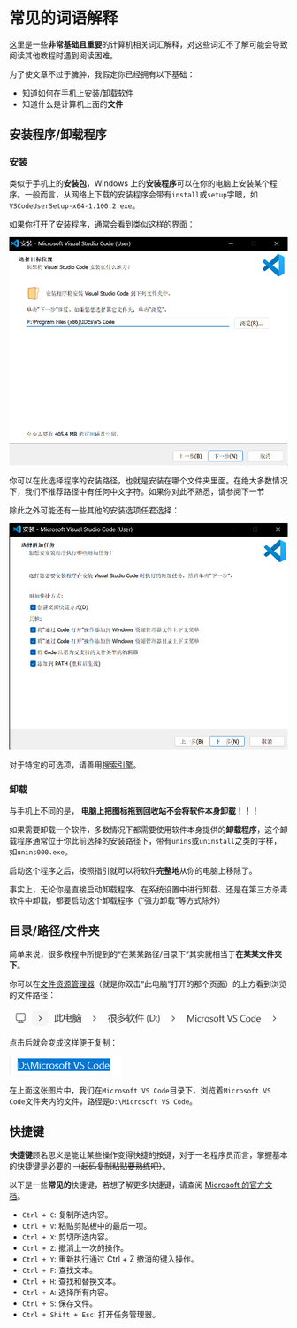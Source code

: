 # 常见的词语解释

这里是一些**非常基础且重要**的计算机相关词汇解释，对这些词汇不了解可能会导致阅读其他教程时遇到阅读困难。

为了使文章不过于臃肿，我假定你已经拥有以下基础：

- 知道如何在手机上安装/卸载软件
- 知道什么是计算机上面的**文件**

## 安装程序/卸载程序

### 安装

类似于手机上的**安装包**，Windows 上的**安装程序**可以在你的电脑上安装某个程序。一般而言，从网络上下载的安装程序会带有`install`或`setup`字眼，如`VSCodeUserSetup-x64-1.100.2.exe`。

如果你打开了安装程序，通常会看到类似这样的界面：

![vsc_installation_0](../C%200%202%201/assets/vsc_installation_0.png)

你可以在此选择程序的安装路径，也就是安装在哪个文件夹里面。在绝大多数情况下，我们不推荐路径中有任何中文字符。如果你对此不熟悉，请参阅下一节

除此之外可能还有一些其他的安装选项任君选择：

![vsc_installation_1](../C%200%202%201/assets/vsc_installation_1.png)

对于特定的可选项，请善用[搜索引擎](https://bing.com)。

### 卸载

与手机上不同的是， **电脑上把图标拖到回收站不会将软件本身卸载！！！**

如果需要卸载一个软件，多数情况下都需要使用软件本身提供的**卸载程序**，这个卸载程序通常位于你此前选择的安装路径下，带有`unins`或`uninstall`之类的字样，如`unins000.exe`。

启动这个程序之后，按照指引就可以将软件**完整地**从你的电脑上移除了。

事实上，无论你是直接启动卸载程序、在系统设置中进行卸载、还是在第三方杀毒软件中卸载，都要启动这个卸载程序（“强力卸载”等方式除外）

## 目录/路径/文件夹

简单来说，很多教程中所提到的“在某某路径/目录下”其实就相当于**在某某文件夹下**。

你可以在[文件资源管理器](https://support.microsoft.com/zh-cn/windows/windows-%E4%B8%AD%E7%9A%84%E6%96%87%E4%BB%B6%E8%B5%84%E6%BA%90%E7%AE%A1%E7%90%86%E5%99%A8-ef370130-1cca-9dc5-e0df-2f7416fe1cb1)（就是你双击“此电脑”打开的那个页面）的上方看到浏览的文件路径：

![directory_example_0](../assets/images/directory_example_0.png)

点击后就会变成这样便于复制：

![directory_example_1](../assets/images/directory_example_1.png)

在上面这张图片中，我们在`Microsoft VS Code`目录下，浏览着`Microsoft VS Code`文件夹内的文件，路径是`D:\Microsoft VS Code`。
## 快捷键

**快捷键**顾名思义是能让某些操作变得快捷的按键，对于一名程序员而言，掌握基本的快捷键是必要的 ~~（起码复制粘贴要熟练吧）~~。

以下是一些**常见的**快捷键，若想了解更多快捷键，请查阅 [Microsoft 的官方文档](https://support.microsoft.com/zh-cn/windows/windows-%E7%9A%84%E9%94%AE%E7%9B%98%E5%BF%AB%E6%8D%B7%E6%96%B9%E5%BC%8F-dcc61a57-8ff0-cffe-9796-cb9706c75eec)。

- `Ctrl + C`: 复制所选内容。
- `Ctrl + V`: 粘贴剪贴板中的最后一项。
- `Ctrl + X`: 剪切所选内容。
- `Ctrl + Z`: 撤消上一次的操作。
- `Ctrl + Y`: 重新执行通过 Ctrl + Z 撤消的键入操作。
- `Ctrl + F`: 查找文本。
- `Ctrl + H`: 查找和替换文本。
- `Ctrl + A`: 选择所有内容。
- `Ctrl + S`: 保存文件。
- `Ctrl + Shift + Esc`: 打开任务管理器。
